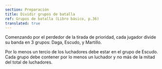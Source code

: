 ```yaml
---
section: Preparación
title: Dividir grupos de batalla
ref: Grupos de batalla (Libro básico, p.36)
translated: true
---
```


Comenzando por el perdedor de la tirada de prioridad, cada jugador divide su banda en 3 grupos: Daga, Escudo, y Martillo.

Por lo menos un tercio de los luchadores debe estar en el grupo de Escudo. Cada grupo debe contener por lo menos un luchador y no más de la mitad del total de luchadores.
